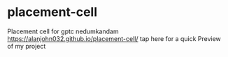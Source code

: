 # placement-cell
Placement  cell   for gptc nedumkandam 
https://alanjohn032.github.io/placement-cell/ tap here for a quick
Preview of my project
